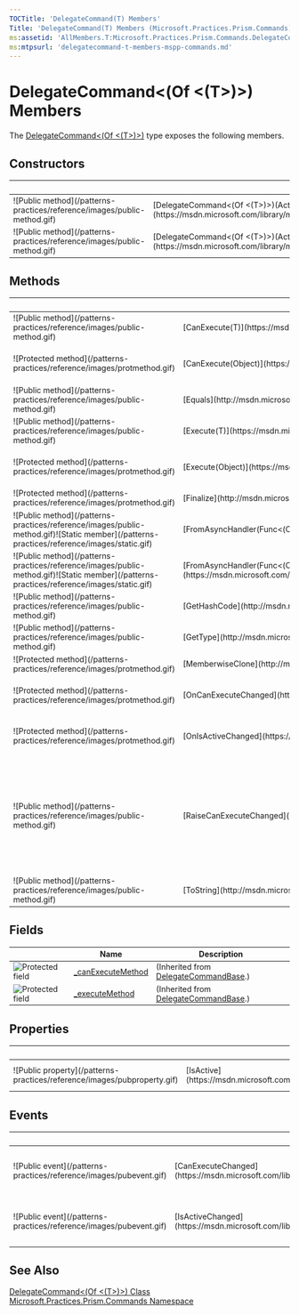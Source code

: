 ```yaml
---
TOCTitle: 'DelegateCommand(T) Members'
Title: 'DelegateCommand(T) Members (Microsoft.Practices.Prism.Commands)'
ms:assetid: 'AllMembers.T:Microsoft.Practices.Prism.Commands.DelegateCommand\`1'
ms:mtpsurl: 'delegatecommand-t-members-mspp-commands.md'
---
```



# DelegateCommand&lt;(Of &lt;(T&gt;)&gt;) Members

The [DelegateCommand&lt;(Of &lt;(T&gt;)&gt;)](https://msdn.microsoft.com/library/microsoft.practices.prism.commands.delegatecommand%601) type exposes the following members.

## Constructors


<table>

<thead>
<tr class="header">
<th> </th>
<th>Name</th>
<th>Description</th>
</tr>
</thead>
<tbody>
<tr class="odd">
<td>![Public method](/patterns-practices/reference/images/public-method.gif)</td>
<td>[DelegateCommand&lt;(Of &lt;(T&gt;)&gt;)(Action&lt;(Of &lt;(T&gt;)&gt;))](https://msdn.microsoft.com/library/microsoft.practices.prism.commands.delegatecommand%601.)</td>
<td><div class="summary">
Initializes a new instance of [DelegateCommand&lt;(Of &lt;(T&gt;)&gt;)](https://msdn.microsoft.com/library/microsoft.practices.prism.commands.delegatecommand%601).
</div></td>
</tr>
<tr class="even">
<td>![Public method](/patterns-practices/reference/images/public-method.gif)</td>
<td>[DelegateCommand&lt;(Of &lt;(T&gt;)&gt;)(Action&lt;(Of &lt;(T&gt;)&gt;), Func&lt;(Of &lt;(T, Boolean&gt;)&gt;))](https://msdn.microsoft.com/library/microsoft.practices.prism.commands.delegatecommand%601.)</td>
<td><div class="summary">
Initializes a new instance of [DelegateCommand&lt;(Of &lt;(T&gt;)&gt;)](https://msdn.microsoft.com/library/microsoft.practices.prism.commands.delegatecommand%601).
</div></td>
</tr>
</tbody>
</table>

## Methods


<table>

<thead>
<tr class="header">
<th> </th>
<th>Name</th>
<th>Description</th>
</tr>
</thead>
<tbody>
<tr class="odd">
<td>![Public method](/patterns-practices/reference/images/public-method.gif)</td>
<td>[CanExecute(T)](https://msdn.microsoft.com/library/microsoft.practices.prism.commands.delegatecommand%601.canexecute(%600))</td>
<td><div class="summary">
Determines if the command can execute by invoked the [Func&lt;(Of &lt;(T, TResult&gt;)&gt;)](http://msdn.microsoft.com/en-us/library/bb549151) provided during construction.
</div></td>
</tr>
<tr class="even">
<td>![Protected method](/patterns-practices/reference/images/protmethod.gif)</td>
<td>[CanExecute(Object)](https://msdn.microsoft.com/library/microsoft.practices.prism.commands.delegatecommandbase.canexecute(system.object))</td>
<td><div class="summary">
Determines if the command can execute with the provided parameter by invoking the [Func&lt;(Of &lt;(T, TResult&gt;)&gt;)](http://msdn.microsoft.com/en-us/library/bb549151) supplied during construction.
</div>
(Inherited from [DelegateCommandBase](https://msdn.microsoft.com/library/microsoft.practices.prism.commands.delegatecommandbase).)</td>
</tr>
<tr class="odd">
<td>![Public method](/patterns-practices/reference/images/public-method.gif)</td>
<td>[Equals](http://msdn.microsoft.com/en-us/library/bsc2ak47)</td>
<td><div class="summary">
Determines whether the specified [Object](http://msdn.microsoft.com/en-us/library/e5kfa45b) is equal to the current [Object](http://msdn.microsoft.com/en-us/library/e5kfa45b).
</div>
(Inherited from [Object](http://msdn.microsoft.com/en-us/library/e5kfa45b).)</td>
</tr>
<tr class="even">
<td>![Public method](/patterns-practices/reference/images/public-method.gif)</td>
<td>[Execute(T)](https://msdn.microsoft.com/library/microsoft.practices.prism.commands.delegatecommand%601.execute(%600))</td>
<td><div class="summary">
Executes the command and invokes the [Action&lt;(Of &lt;(T&gt;)&gt;)](http://msdn.microsoft.com/en-us/library/018hxwa8) provided during construction.
</div></td>
</tr>
<tr class="odd">
<td>![Protected method](/patterns-practices/reference/images/protmethod.gif)</td>
<td>[Execute(Object)](https://msdn.microsoft.com/library/microsoft.practices.prism.commands.delegatecommandbase.execute(system.object))</td>
<td><div class="summary">
Executes the command with the provided parameter by invoking the [Action&lt;(Of &lt;(T&gt;)&gt;)](http://msdn.microsoft.com/en-us/library/018hxwa8) supplied during construction.
</div>
(Inherited from [DelegateCommandBase](https://msdn.microsoft.com/library/microsoft.practices.prism.commands.delegatecommandbase).)</td>
</tr>
<tr class="even">
<td>![Protected method](/patterns-practices/reference/images/protmethod.gif)</td>
<td>[Finalize](http://msdn.microsoft.com/en-us/library/4k87zsw7)</td>
<td><div class="summary">
Allows an object to try to free resources and perform other cleanup operations before it is reclaimed by garbage collection.
</div>
(Inherited from [Object](http://msdn.microsoft.com/en-us/library/e5kfa45b).)</td>
</tr>
<tr class="odd">
<td>![Public method](/patterns-practices/reference/images/public-method.gif)![Static member](/patterns-practices/reference/images/static.gif)</td>
<td>[FromAsyncHandler(Func&lt;(Of &lt;(T, Task&gt;)&gt;))](https://msdn.microsoft.com/library/microsoft.practices.prism.commands.delegatecommand%601.fromasynchandler(system.func%7b%600%2csystem.threading.tasks.task%7d))</td>
<td><div class="summary">
Factory method to create a new instance of [DelegateCommand&lt;(Of &lt;(T&gt;)&gt;)](https://msdn.microsoft.com/library/microsoft.practices.prism.commands.delegatecommand%601) from an awaitable handler method.
</div></td>
</tr>
<tr class="even">
<td>![Public method](/patterns-practices/reference/images/public-method.gif)![Static member](/patterns-practices/reference/images/static.gif)</td>
<td>[FromAsyncHandler(Func&lt;(Of &lt;(T, Task&gt;)&gt;), Func&lt;(Of &lt;(T, Boolean&gt;)&gt;))](https://msdn.microsoft.com/library/microsoft.practices.prism.commands.delegatecommand%601.fromasynchandler(system.func%7b%600%2csystem.threading.tasks.task%7d%2csystem.func%7b%600%2csystem.boolean%7d))</td>
<td><div class="summary">
Factory method to create a new instance of [DelegateCommand&lt;(Of &lt;(T&gt;)&gt;)](https://msdn.microsoft.com/library/microsoft.practices.prism.commands.delegatecommand%601) from an awaitable handler method.
</div></td>
</tr>
<tr class="odd">
<td>![Public method](/patterns-practices/reference/images/public-method.gif)</td>
<td>[GetHashCode](http://msdn.microsoft.com/en-us/library/zdee4b3y)</td>
<td><div class="summary">
Serves as a hash function for a particular type.
</div>
(Inherited from [Object](http://msdn.microsoft.com/en-us/library/e5kfa45b).)</td>
</tr>
<tr class="even">
<td>![Public method](/patterns-practices/reference/images/public-method.gif)</td>
<td>[GetType](http://msdn.microsoft.com/en-us/library/dfwy45w9)</td>
<td><div class="summary">
Gets the [Type](http://msdn.microsoft.com/en-us/library/42892f65) of the current instance.
</div>
(Inherited from [Object](http://msdn.microsoft.com/en-us/library/e5kfa45b).)</td>
</tr>
<tr class="odd">
<td>![Protected method](/patterns-practices/reference/images/protmethod.gif)</td>
<td>[MemberwiseClone](http://msdn.microsoft.com/en-us/library/57ctke0a)</td>
<td><div class="summary">
Creates a shallow copy of the current [Object](http://msdn.microsoft.com/en-us/library/e5kfa45b).
</div>
(Inherited from [Object](http://msdn.microsoft.com/en-us/library/e5kfa45b).)</td>
</tr>
<tr class="even">
<td>![Protected method](/patterns-practices/reference/images/protmethod.gif)</td>
<td>[OnCanExecuteChanged](https://msdn.microsoft.com/library/microsoft.practices.prism.commands.delegatecommandbase.oncanexecutechanged)</td>
<td><div class="summary">
Raises [CanExecuteChanged](http://msdn.microsoft.com/en-us/library/ms523106) on the UI thread so every command invoker can requery [CanExecute(Object)](http://msdn.microsoft.com/en-us/library/ms604093).
</div>
(Inherited from [DelegateCommandBase](https://msdn.microsoft.com/library/microsoft.practices.prism.commands.delegatecommandbase).)</td>
</tr>
<tr class="odd">
<td>![Protected method](/patterns-practices/reference/images/protmethod.gif)</td>
<td>[OnIsActiveChanged](https://msdn.microsoft.com/library/microsoft.practices.prism.commands.delegatecommandbase.onisactivechanged)</td>
<td><div class="summary">
This raises the [IsActiveChanged](https://msdn.microsoft.com/library/microsoft.practices.prism.commands.delegatecommandbase.isactivechanged) event.
</div>
(Inherited from [DelegateCommandBase](https://msdn.microsoft.com/library/microsoft.practices.prism.commands.delegatecommandbase).)</td>
</tr>
<tr class="even">
<td>![Public method](/patterns-practices/reference/images/public-method.gif)</td>
<td>[RaiseCanExecuteChanged](https://msdn.microsoft.com/library/microsoft.practices.prism.commands.delegatecommandbase.raisecanexecutechanged)</td>
<td><div class="summary">
Raises [CanExecuteChanged](https://msdn.microsoft.com/library/microsoft.practices.prism.commands.delegatecommandbase.canexecutechanged) on the UI thread so every command invoker can requery to check if the command can execute.
<div>
<h2 id="remarks">Remarks</h2>
Note that this will trigger the execution of [CanExecute(Object)](https://msdn.microsoft.com/library/microsoft.practices.prism.commands.delegatecommandbase.canexecute(system.object)) once for each invoker.
</div>
</div>
(Inherited from [DelegateCommandBase](https://msdn.microsoft.com/library/microsoft.practices.prism.commands.delegatecommandbase).)</td>
</tr>
<tr class="odd">
<td>![Public method](/patterns-practices/reference/images/public-method.gif)</td>
<td>[ToString](http://msdn.microsoft.com/en-us/library/7bxwbwt2)</td>
<td><div class="summary">
Returns a string that represents the current object.
</div>
(Inherited from [Object](http://msdn.microsoft.com/en-us/library/e5kfa45b).)</td>
</tr>
</tbody>
</table>

## Fields


|                                                                                                | Name                                                                                                                        | Description                                                                                                                  |
|------------------------------------------------------------------------------------------------|-----------------------------------------------------------------------------------------------------------------------------|------------------------------------------------------------------------------------------------------------------------------|
| ![Protected field](/patterns-practices/reference/images/protfield.gif) | [\_canExecuteMethod](https://msdn.microsoft.com/library/microsoft.practices.prism.commands.delegatecommandbase._canexecutemethod) | (Inherited from [DelegateCommandBase](https://msdn.microsoft.com/library/microsoft.practices.prism.commands.delegatecommandbase).) |
| ![Protected field](/patterns-practices/reference/images/protfield.gif) | [\_executeMethod](https://msdn.microsoft.com/library/microsoft.practices.prism.commands.delegatecommandbase._executemethod)       | (Inherited from [DelegateCommandBase](https://msdn.microsoft.com/library/microsoft.practices.prism.commands.delegatecommandbase).) |

## Properties


<table>

<thead>
<tr class="header">
<th> </th>
<th>Name</th>
<th>Description</th>
</tr>
</thead>
<tbody>
<tr class="odd">
<td>![Public property](/patterns-practices/reference/images/pubproperty.gif)</td>
<td>[IsActive](https://msdn.microsoft.com/library/microsoft.practices.prism.commands.delegatecommandbase.isactive)</td>
<td><div class="summary">
Gets or sets a value indicating whether the object is active.
</div>
(Inherited from [DelegateCommandBase](https://msdn.microsoft.com/library/microsoft.practices.prism.commands.delegatecommandbase).)</td>
</tr>
</tbody>
</table>

## Events


<table>

<thead>
<tr class="header">
<th> </th>
<th>Name</th>
<th>Description</th>
</tr>
</thead>
<tbody>
<tr class="odd">
<td>![Public event](/patterns-practices/reference/images/pubevent.gif)</td>
<td>[CanExecuteChanged](https://msdn.microsoft.com/library/microsoft.practices.prism.commands.delegatecommandbase.canexecutechanged)</td>
<td><div class="summary">
Occurs when changes occur that affect whether or not the command should execute. You must keep a hard reference to the handler to avoid garbage collection and unexpected results. See remarks for more information.
</div>
(Inherited from [DelegateCommandBase](https://msdn.microsoft.com/library/microsoft.practices.prism.commands.delegatecommandbase).)</td>
</tr>
<tr class="even">
<td>![Public event](/patterns-practices/reference/images/pubevent.gif)</td>
<td>[IsActiveChanged](https://msdn.microsoft.com/library/microsoft.practices.prism.commands.delegatecommandbase.isactivechanged)</td>
<td><div class="summary">
Fired if the [IsActive](https://msdn.microsoft.com/library/microsoft.practices.prism.commands.delegatecommandbase.isactive) property changes.
</div>
(Inherited from [DelegateCommandBase](https://msdn.microsoft.com/library/microsoft.practices.prism.commands.delegatecommandbase).)</td>
</tr>
</tbody>
</table>

## See Also

[DelegateCommand&lt;(Of &lt;(T&gt;)&gt;) Class](https://msdn.microsoft.com/library/microsoft.practices.prism.commands.delegatecommand%601)  
[Microsoft.Practices.Prism.Commands Namespace](https://msdn.microsoft.com/library/microsoft.practices.prism.commands)  